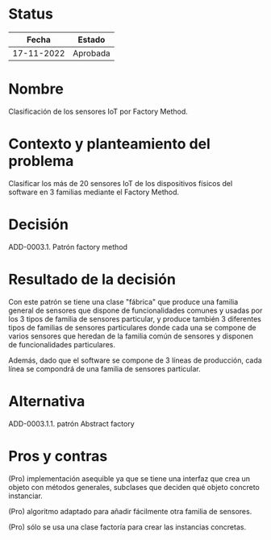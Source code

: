 # Status

| Fecha | Estado |
| --- | --- |
| 17-11-2022 | Aprobada |

# Nombre

Clasificación de los sensores IoT por Factory Method.

# Contexto y planteamiento del problema

Clasificar los más de 20 sensores IoT de los dispositivos físicos del software en 3 familias mediante el Factory Method.

# Decisión

ADD-0003.1. Patrón factory method

# Resultado de la decisión

Con este patrón se tiene una clase "fábrica" que produce una familia general de sensores que dispone de funcionalidades comunes y usadas por los 3 tipos de familia de sensores particular, y produce también 3 diferentes tipos de familias de sensores particulares donde cada una se compone de varios sensores que heredan de la familia común de sensores y disponen de funcionalidades particulares.

Además, dado que el software se compone de 3 líneas de producción, cada línea se compondrá de una familia de sensores particular.

# Alternativa

ADD-0003.1.1. patrón Abstract factory

# Pros y contras

(Pro) implementación asequible ya que se tiene una interfaz que crea un objeto con métodos generales, subclases que deciden qué objeto concreto instanciar.

(Pro) algoritmo adaptado para añadir fácilmente otra familia de sensores.

(Pro) sólo se usa una clase factoría para crear las instancias concretas.
